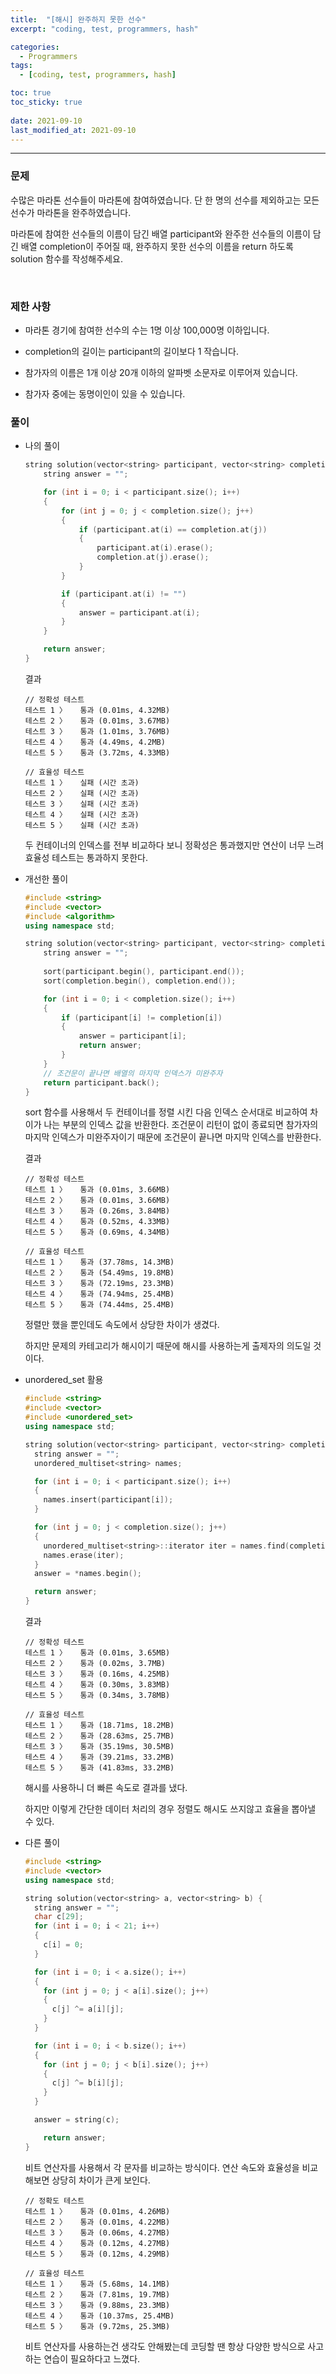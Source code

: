 ```yaml
---
title:  "[해시] 완주하지 못한 선수"
excerpt: "coding, test, programmers, hash"

categories: 
  - Programmers
tags:
  - [coding, test, programmers, hash]

toc: true
toc_sticky: true
 
date: 2021-09-10 
last_modified_at: 2021-09-10
---  
```


***

### 문제
수많은 마라톤 선수들이 마라톤에 참여하였습니다. 단 한 명의 선수를 제외하고는 모든 선수가 마라톤을 완주하였습니다.

마라톤에 참여한 선수들의 이름이 담긴 배열 participant와 완주한 선수들의 이름이 담긴 배열 completion이 주어질 때, 완주하지 못한 선수의 이름을 return 하도록 solution 함수를 작성해주세요.

<br/>

### 제한 사항
* 마라톤 경기에 참여한 선수의 수는 1명 이상 100,000명 이하입니다.

* completion의 길이는 participant의 길이보다 1 작습니다.

* 참가자의 이름은 1개 이상 20개 이하의 알파벳 소문자로 이루어져 있습니다.

* 참가자 중에는 동명이인이 있을 수 있습니다.

### 풀이

* 나의 풀이
  ```cpp
  string solution(vector<string> participant, vector<string> completion) {
      string answer = "";

      for (int i = 0; i < participant.size(); i++)
      {
          for (int j = 0; j < completion.size(); j++)
          {
              if (participant.at(i) == completion.at(j))
              {
                  participant.at(i).erase();
                  completion.at(j).erase();
              }
          }

          if (participant.at(i) != "")
          {
              answer = participant.at(i);
          }
      }

      return answer;
  }
  ```

  결과  

  ```
  // 정확성 테스트
  테스트 1 〉	통과 (0.01ms, 4.32MB)
  테스트 2 〉	통과 (0.01ms, 3.67MB)
  테스트 3 〉	통과 (1.01ms, 3.76MB)
  테스트 4 〉	통과 (4.49ms, 4.2MB)
  테스트 5 〉	통과 (3.72ms, 4.33MB)

  // 효율성 테스트
  테스트 1 〉	실패 (시간 초과)
  테스트 2 〉	실패 (시간 초과)
  테스트 3 〉	실패 (시간 초과)
  테스트 4 〉	실패 (시간 초과)
  테스트 5 〉	실패 (시간 초과)
  ```

  두 컨테이너의 인덱스를 전부 비교하다 보니 정확성은 통과했지만 연산이 너무 느려 효율성 테스트는 통과하지 못한다.  

* 개선한 풀이

  ```cpp
  #include <string>
  #include <vector>
  #include <algorithm>
  using namespace std;

  string solution(vector<string> participant, vector<string> completion) {
      string answer = "";
      
      sort(participant.begin(), participant.end());
      sort(completion.begin(), completion.end());

      for (int i = 0; i < completion.size(); i++)
      {
          if (participant[i] != completion[i])
          {
              answer = participant[i];
              return answer;
          }
      }
      // 조건문이 끝나면 배열의 마지막 인덱스가 미완주자
      return participant.back();
  }
  ```

  sort 함수를 사용해서 두 컨테이너를 정렬 시킨 다음 인덱스 순서대로 비교하여 차이가 나는 부분의 인덱스 값을 반환한다. 조건문이 리턴이 없이 종료되면 참가자의 마지막 인덱스가 미완주자이기 때문에 조건문이 끝나면 마지막 인덱스를 반환한다.  

  결과  
  ```
  // 정확성 테스트
  테스트 1 〉	통과 (0.01ms, 3.66MB)
  테스트 2 〉	통과 (0.01ms, 3.66MB)
  테스트 3 〉	통과 (0.26ms, 3.84MB)
  테스트 4 〉	통과 (0.52ms, 4.33MB)
  테스트 5 〉	통과 (0.69ms, 4.34MB)

  // 효율성 테스트
  테스트 1 〉	통과 (37.78ms, 14.3MB)
  테스트 2 〉	통과 (54.49ms, 19.8MB)
  테스트 3 〉	통과 (72.19ms, 23.3MB)
  테스트 4 〉	통과 (74.94ms, 25.4MB)
  테스트 5 〉	통과 (74.44ms, 25.4MB)
  ```

  정렬만 했을 뿐인데도 속도에서 상당한 차이가 생겼다.  

  하지만 문제의 카테고리가 해시이기 때문에 해시를 사용하는게 출제자의 의도일 것이다.  


* unordered_set 활용

  ```cpp
  #include <string>
  #include <vector>
  #include <unordered_set>
  using namespace std;

  string solution(vector<string> participant, vector<string> completion) {
    string answer = "";
    unordered_multiset<string> names;

    for (int i = 0; i < participant.size(); i++)
    {
      names.insert(participant[i]);
    }

    for (int j = 0; j < completion.size(); j++)
    {
      unordered_multiset<string>::iterator iter = names.find(completion[j]);
      names.erase(iter);
    }
    answer = *names.begin();

    return answer;
  }
  ```

  결과

  ```
  // 정확성 테스트
  테스트 1 〉	통과 (0.01ms, 3.65MB)
  테스트 2 〉	통과 (0.02ms, 3.7MB)
  테스트 3 〉	통과 (0.16ms, 4.25MB)
  테스트 4 〉	통과 (0.30ms, 3.83MB)
  테스트 5 〉	통과 (0.34ms, 3.78MB)

  // 효율성 테스트
  테스트 1 〉	통과 (18.71ms, 18.2MB)
  테스트 2 〉	통과 (28.63ms, 25.7MB)
  테스트 3 〉	통과 (35.19ms, 30.5MB)
  테스트 4 〉	통과 (39.21ms, 33.2MB)
  테스트 5 〉	통과 (41.83ms, 33.2MB)
  ```

  해시를 사용하니 더 빠른 속도로 결과를 냈다.  

  하지만 이렇게 간단한 데이터 처리의 경우 정렬도 해시도 쓰지않고 효율을 뽑아낼 수 있다.  

* 다른 풀이

  ```cpp
  #include <string>
  #include <vector>
  using namespace std;

  string solution(vector<string> a, vector<string> b) {
    string answer = "";
    char c[29];
    for (int i = 0; i < 21; i++)
    {
      c[i] = 0;
    }

    for (int i = 0; i < a.size(); i++)
    {
      for (int j = 0; j < a[i].size(); j++)
      {
        c[j] ^= a[i][j];
      }
    }

    for (int i = 0; i < b.size(); i++)
    {
      for (int j = 0; j < b[i].size(); j++)
      {
        c[j] ^= b[i][j];
      }
    }

    answer = string(c);

      return answer;
  }
  ```

  비트 연산자를 사용해서 각 문자를 비교하는 방식이다. 연산 속도와 효율성을 비교해보면 상당히 차이가 큰게 보인다.  

  ```
  // 정확도 테스트
  테스트 1 〉	통과 (0.01ms, 4.26MB)
  테스트 2 〉	통과 (0.01ms, 4.22MB)
  테스트 3 〉	통과 (0.06ms, 4.27MB)
  테스트 4 〉	통과 (0.12ms, 4.27MB)
  테스트 5 〉	통과 (0.12ms, 4.29MB)

  // 효율성 테스트
  테스트 1 〉	통과 (5.68ms, 14.1MB)
  테스트 2 〉	통과 (7.81ms, 19.7MB)
  테스트 3 〉	통과 (9.88ms, 23.3MB)
  테스트 4 〉	통과 (10.37ms, 25.4MB)
  테스트 5 〉	통과 (9.72ms, 25.3MB)
  ```

  비트 연산자를 사용하는건 생각도 안해봤는데 코딩할 땐 항상 다양한 방식으로 사고하는 연습이 필요하다고 느꼈다.